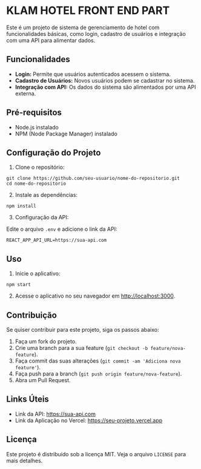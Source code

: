 <body>
  <h1>KLAM HOTEL FRONT END PART</h1>

  <p>Este é um projeto de sistema de gerenciamento de hotel com funcionalidades básicas, como login, cadastro de usuários e integração com uma API para alimentar dados.</p>

  <h2>Funcionalidades</h2>

  <ul>
    <li><strong>Login:</strong> Permite que usuários autenticados acessem o sistema.</li>
    <li><strong>Cadastro de Usuários:</strong> Novos usuários podem se cadastrar no sistema.</li>
    <li><strong>Integração com API:</strong> Os dados do sistema são alimentados por uma API externa.</li>
  </ul>

  <h2>Pré-requisitos</h2>

  <ul>
    <li>Node.js instalado</li>
    <li>NPM (Node Package Manager) instalado</li>
  </ul>

  <h2>Configuração do Projeto</h2>

  <ol>
    <li>Clone o repositório:</li>
  </ol>

  <pre><code>git clone https://github.com/seu-usuario/nome-do-repositorio.git
cd nome-do-repositorio</code></pre>

  <ol start="2">
    <li>Instale as dependências:</li>
  </ol>

  <pre><code>npm install</code></pre>

  <ol start="3">
    <li>Configuração da API:</li>
  </ol>

  <p>Edite o arquivo <code>.env</code> e adicione o link da API:</p>

  <pre><code>REACT_APP_API_URL=https://sua-api.com</code></pre>

  <h2>Uso</h2>

  <ol>
    <li>Inicie o aplicativo:</li>
  </ol>

  <pre><code>npm start</code></pre>

  <ol start="2">
    <li>Acesse o aplicativo no seu navegador em <a href="http://localhost:3000">http://localhost:3000</a>.</li>
  </ol>

  <h2>Contribuição</h2>

  <p>Se quiser contribuir para este projeto, siga os passos abaixo:</p>

  <ol>
    <li>Faça um fork do projeto.</li>
    <li>Crie uma branch para a sua feature (<code>git checkout -b feature/nova-feature</code>).</li>
    <li>Faça commit das suas alterações (<code>git commit -am 'Adiciona nova feature'</code>).</li>
    <li>Faça push para a branch (<code>git push origin feature/nova-feature</code>).</li>
    <li>Abra um Pull Request.</li>
  </ol>

  <h2>Links Úteis</h2>

  <ul>
    <li>Link da API: <a href="https://sua-api.com">https://sua-api.com</a></li>
    <li>Link da Aplicação no Vercel: <a href="https://seu-projeto.vercel.app">https://seu-projeto.vercel.app</a></li>
  </ul>

  <h2>Licença</h2>

  <p>Este projeto é distribuído sob a licença MIT. Veja o arquivo <code>LICENSE</code> para mais detalhes.</p>
</body>

</html>
